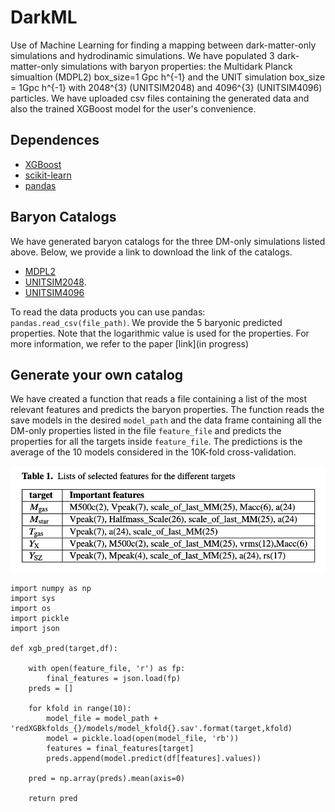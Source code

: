 # DarkML
Use of Machine Learning for finding a mapping between dark-matter-only simulations and hydrodinamic simulations. We have populated 3 dark-matter-only simulations with baryon properties: the Multidark Planck simualtion (MDPL2)  box_size=1 Gpc h^{-1} and the UNIT simulation box_size = 1Gpc h^{-1}  with 2048^{3} (UNITSIM2048) and 4096^{3} (UNITSIM4096) particles. We have uploaded csv files containing the generated data and also the trained XGBoost model for the user's convenience. 
## Dependences
* [XGBoost](https://xgboost.readthedocs.io/en/stable/) 
* [scikit-learn](https://xgboost.readthedocs.io/en/stable/)
* [pandas](https://pandas.pydata.org/)

## Baryon Catalogs
We have generated baryon catalogs for the three DM-only simulations listed above. Below, we provide a link to download the link of the catalogs.
* [MDPL2](https://dauam-my.sharepoint.com/:x:/g/personal/daniel_deandres_uam_es/EcyULkS8XpRKm_INV5dlS1EB_rUOpqOCbeDAg1DXG5-jiA?e=1UiD8y)
* [UNITSIM2048](https://dauam-my.sharepoint.com/:x:/g/personal/daniel_deandres_uam_es/EbjfLOfjKSBEotpHDyWLQW4BLIpoISDEqMbdhCZZejkJwg?e=wBNlci).
* [UNITSIM4096](https://dauam-my.sharepoint.com/:x:/g/personal/daniel_deandres_uam_es/EVl9JeU00bRJixIyzChHDjQB234Pw9LEhjg7gGHBu3sTDA?e=6MqCGs)

To read the data products you can use pandas: `pandas.read_csv(file_path)`. We provide the 5 baryonic predicted properties. Note that the logarithmic value is used for the properties. For more information, we refer to the paper [link](in progress)


## Generate your own catalog
We have created a function that reads a file containing a list of the most relevant features and predicts the baryon properties. The function reads the save models in the desired `model_path` and the data frame containing all the DM-only properties listed in the file `feature_file`  and predicts the properties for all the targets inside `feature_file`. The predictions is the average of the 10 models considered in the 10K-fold cross-validation.

![alt text](table1.png "important features table") 

```
import numpy as np
import sys
import os
import pickle
import json

def xgb_pred(target,df):
    
    with open(feature_file, 'r') as fp:
        final_features = json.load(fp)
    preds = []
    
    for kfold in range(10):
        model_file = model_path + 'redXGBkfolds_{}/models/model_kfold{}.sav'.format(target,kfold)
        model = pickle.load(open(model_file, 'rb'))
        features = final_features[target]
        preds.append(model.predict(df[features].values))

    pred = np.array(preds).mean(axis=0)
    
    return pred
```
